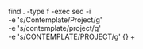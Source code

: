 find . -type f -exec sed -i \
-e 's/Contemplate/Project/g' \
-e 's/contemplate/project/g' \
-e 's/CONTEMPLATE/PROJECT/g' {} +